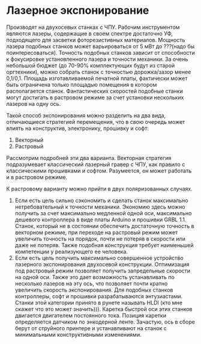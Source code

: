 # Лазерное экспонирование

Производят на двухосевых станках с ЧПУ. Рабочим инструментом являются лазеры, содержащие в своем спектре достаточно УФ, подходящего для засветки фоторезистивных материалов. Мощность лазера подобных станков может варьироваться от 5 мВт до ???(надо бы поинтересоваться). Точность подобных станков зависит от способности к фокусировке установленного лазера и точности механики. За очень небольшой бюджет (до 70-90% комплектующих будут из старой оргтехники), можно собрать станок с точностью дорожка/зазор менее 0,1/0,1. Площадь изготавливаемой печатной платы, фактически может быть ограничена только площадью помещения в котором располагается станок. Фантастических скоростей подобные станки могут достигать в растровом режиме за счет установки нескольких лазеров на одну ось.  

Такой способ экспонирования можно разделить на два вида, отличающиеся стратегией перемещения, что в свою очередь может влиять на конструктив, электронику, прошивку и софт:
1. Векторный
2. Растровый

Рассмотрим подробней эти два варианта. Векторная стратегия подразумевает классический лазерный гравер с ЧПУ, как правило с классическими прошивками и софтом. Разумеется, он может работать и в растровом режиме.

К растровому варианту можно прийти в двух поляризованных случаях.
1. Если есть цель сильно сэкономить и сделать станок максимально нетребовательный к точности механики. Экономию здесь можно получить за счет максимально медленной одной оси, максимально дешевого контроллера в виде платы Arduino и прошивки GRBL 1.1. Станок, который не в состоянии обеспечить достаточную точность в векторном режиме, при переходе на растровый режим может увеличить точность на порядок, почти не потеряв в скорости или даже не потеряв. Также подобная конструкция требует наименьшей компетенции у реализующего ее человека.
2. Если есть цель получить максимально совершенное устройство лазерного экспонирования двухосевой конструкции. Оптимизация под растровый режим позволяет получить запредельные скорости на одной оси. Также это дает возможность устанавливать по несколько лазеров на эту ось, что позволяет почти кратно увеличить скорость экспонирования. Для подобных станков контроллеры, софт и прошивки разрабатываются энтузиастами. Станки этой категории принято в рунете называть HLDI (кто мне скажет что это может значить))). Каретка быстрой оси этих станков двигается двигателем постоянного тока. Позиция каретки определяется датчиком по энкодерной ленте. Зачастую, ось в сборе берут от струйного принтере и устанавливают на станок с минимальными конструктивными изменениями.